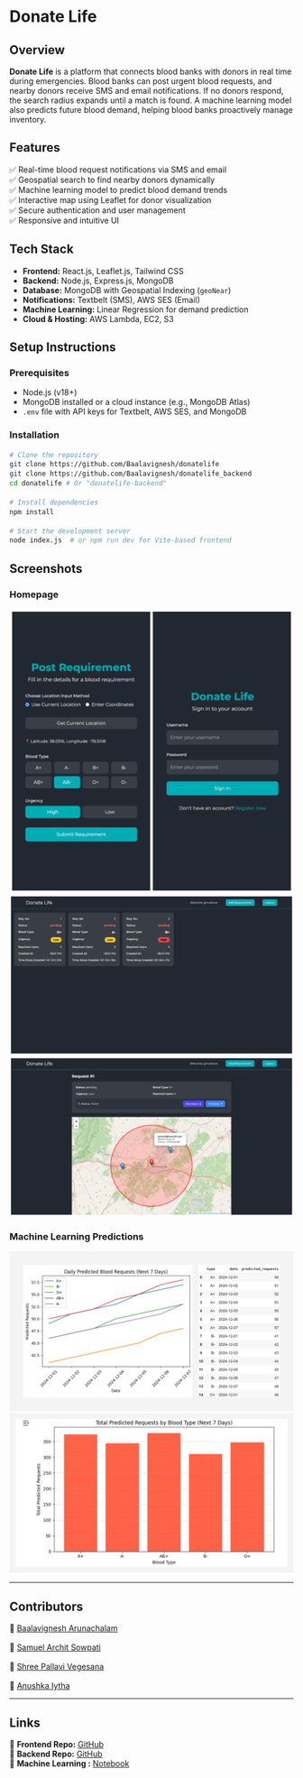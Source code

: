 # Donate Life

## Overview  
**Donate Life** is a platform that connects blood banks with donors in real time during emergencies. Blood banks can post urgent blood requests, and nearby donors receive SMS and email notifications. If no donors respond, the search radius expands until a match is found. A machine learning model also predicts future blood demand, helping blood banks proactively manage inventory.

## Features  
✅ Real-time blood request notifications via SMS and email  
✅ Geospatial search to find nearby donors dynamically  
✅ Machine learning model to predict blood demand trends  
✅ Interactive map using Leaflet for donor visualization  
✅ Secure authentication and user management  
✅ Responsive and intuitive UI  

## Tech Stack  
- **Frontend:** React.js, Leaflet.js, Tailwind CSS  
- **Backend:** Node.js, Express.js, MongoDB  
- **Database:** MongoDB with Geospatial Indexing (`geoNear`)  
- **Notifications:** Textbelt (SMS), AWS SES (Email)  
- **Machine Learning:** Linear Regression for demand prediction  
- **Cloud & Hosting:** AWS Lambda, EC2, S3  

## Setup Instructions  

### Prerequisites  
- Node.js (v18+)  
- MongoDB installed or a cloud instance (e.g., MongoDB Atlas)  
- `.env` file with API keys for Textbelt, AWS SES, and MongoDB  

### Installation  

```bash
# Clone the repository
git clone https://github.com/Baalavignesh/donatelife
git clone https://github.com/Baalavignesh/donatelife_backend
cd donatelife # Or "donatelife-backend"

# Install dependencies
npm install

# Start the development server
node index.js  # or npm run dev for Vite-based frontend
```
## Screenshots  
### Homepage  
![](screenshots/1.png) 
![](screenshots/2.png) 
![](screenshots/3.png)  

### Machine Learning Predictions 
![](screenshots/4.png) 
![](screenshots/5.png) 

---

## Contributors  
👤 [Baalavignesh Arunachalam](https://github.com/Baalavignesh) <br>  
👤 [Samuel Archit Sowpati](https://github.com/samuelsowpati) <br>  
👤 [Shree Pallavi Vegesana](https://github.com/Icebear242000) <br>  
👤 [Anushka Iytha](https://github.com/anuiytha) <br>  
 

---

## Links  
🔗 **Frontend Repo:** [GitHub](https://github.com/Baalavignesh/donatelife)  
🔗 **Backend Repo:** [GitHub](https://github.com/Baalavignesh/donatelife_backend)  
🔗 **Machine Learning :** [Notebook](https://github.com/Baalavignesh/hoohacks25_backend/LinearRegressionBloodBank.pdf)  
